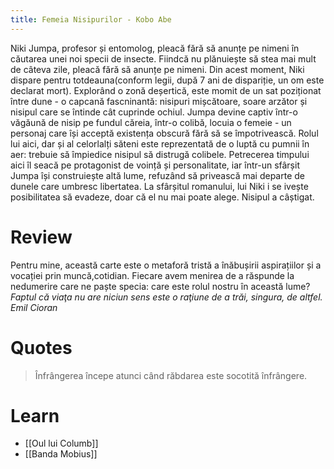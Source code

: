 ```yaml
---
title: Femeia Nisipurilor - Kobo Abe
---
```

Niki Jumpa, profesor și entomolog, pleacă fără să anunțe pe nimeni în căutarea unei noi specii de insecte. Fiindcă nu plănuiește să stea mai mult de câteva zile, pleacă fără să anunțe pe nimeni. Din acest moment, Niki dispare pentru totdeauna(conform legii, după 7 ani de dispariție, un om este declarat mort).
Explorând o zonă deșertică, este momit de un sat poziționat între dune - o capcană fascninantă: nisipuri mișcătoare, soare arzător și nisipul care se întinde cât cuprinde ochiul. Jumpa devine captiv într-o văgăună de nisip pe fundul căreia, într-o colibă, locuia o femeie - un personaj  care își acceptă existența obscură fără să se împotrivească. 
Rolul lui aici, dar și al celorlalți săteni este reprezentată de o luptă cu pumnii în aer: trebuie să împiedice nisipul să distrugă colibele.
 Petrecerea timpului aici îl seacă pe protagonist de voință și personalitate, iar într-un sfârșit Jumpa își construiește altă lume, refuzând să privească mai departe de dunele care umbresc libertatea.
La sfârșitul romanului, lui Niki i se ivește posibilitatea să evadeze, doar că el nu mai poate alege. Nisipul a câștigat. 

# Review

Pentru mine, această carte este o metaforă tristă a înăbușirii aspirațiilor și a vocației prin muncă,cotidian. Fiecare avem menirea de a răspunde la nedumerire care ne paște specia: care este rolul nostru în această lume? *Faptul că viaţa nu are niciun sens este o raţiune de a trăi, singura, de altfel. Emil Cioran*

# Quotes 
> Înfrângerea începe atunci când răbdarea este socotită înfrângere. 

# Learn
- [[Oul lui Columb]]
- [[Banda Mobius]]
